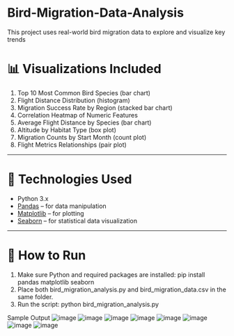 # Bird-Migration-Data-Analysis
This project uses real-world bird migration data to explore and visualize key trends

# 📊 Visualizations Included

1. Top 10 Most Common Bird Species (bar chart)
2. Flight Distance Distribution (histogram)
3. Migration Success Rate by Region (stacked bar chart)
4. Correlation Heatmap of Numeric Features
5. Average Flight Distance by Species (bar chart)
6. Altitude by Habitat Type (box plot)
7. Migration Counts by Start Month (count plot)
8. Flight Metrics Relationships (pair plot)

---

# 🧰 Technologies Used

- Python 3.x
- [Pandas](https://pandas.pydata.org/) – for data manipulation
- [Matplotlib](https://matplotlib.org/) – for plotting
- [Seaborn](https://seaborn.pydata.org/) – for statistical data visualization

---

# 🚀 How to Run

1. Make sure Python and required packages are installed:
   pip install pandas matplotlib seaborn
2. Place both bird_migration_analysis.py and bird_migration_data.csv in the same folder.
3. Run the script: python bird_migration_analysis.py

Sample Output
![image](https://github.com/user-attachments/assets/d6ec8214-6006-4b9e-9fd2-35e33f2f505f)
![image](https://github.com/user-attachments/assets/fbcc4e18-3324-4607-be15-b7f37d3aa2f8)
![image](https://github.com/user-attachments/assets/6825fc98-39bf-4e10-a1fe-6555ca377a9b)
![image](https://github.com/user-attachments/assets/61ff0958-9378-47c5-a12b-934da4ab74b5)
![image](https://github.com/user-attachments/assets/ccb6d1ba-9f51-4b15-8ccd-a79bbed68164)
![image](https://github.com/user-attachments/assets/841a0c0c-f930-4877-a980-682470a7a6e5)
![image](https://github.com/user-attachments/assets/bf37fc45-aef8-4110-b8f9-12edc429de07)
![image](https://github.com/user-attachments/assets/a7214c3b-6246-4f39-b7e4-3a308f2588ce)
